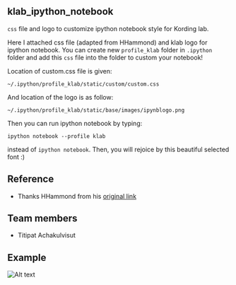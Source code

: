 klab_ipython_notebook
--------------------
`css` file and logo to customize ipython notebook style for Kording lab.

Here I attached css file (adapted from HHammond) and klab logo for ipython notebook. You can create new `profile_klab` folder in `.ipython` folder and add this `css` file into the folder to custom your notebook!

Location of custom.css file is given:

`~/.ipython/profile_klab/static/custom/custom.css`

And location of the logo is as follow:

`~/.ipython/profile_klab/static/base/images/ipynblogo.png`

Then you can run ipython notebook by typing:

`ipython notebook --profile klab`

instead of `ipython notebook`. Then, you will rejoice by this beautiful selected font :)

Reference
----------

* Thanks HHammond from his [original link](http://nbviewer.ipython.org/gist/HHammond/7a78d35b34d85406aa60)

Team members
----------
* Titipat Achakulvisut

Example
----------
![Alt text](https://github.com/titipata/klab_ipython_notebook/blob/master/notebook_example.png "Example Notebook")

